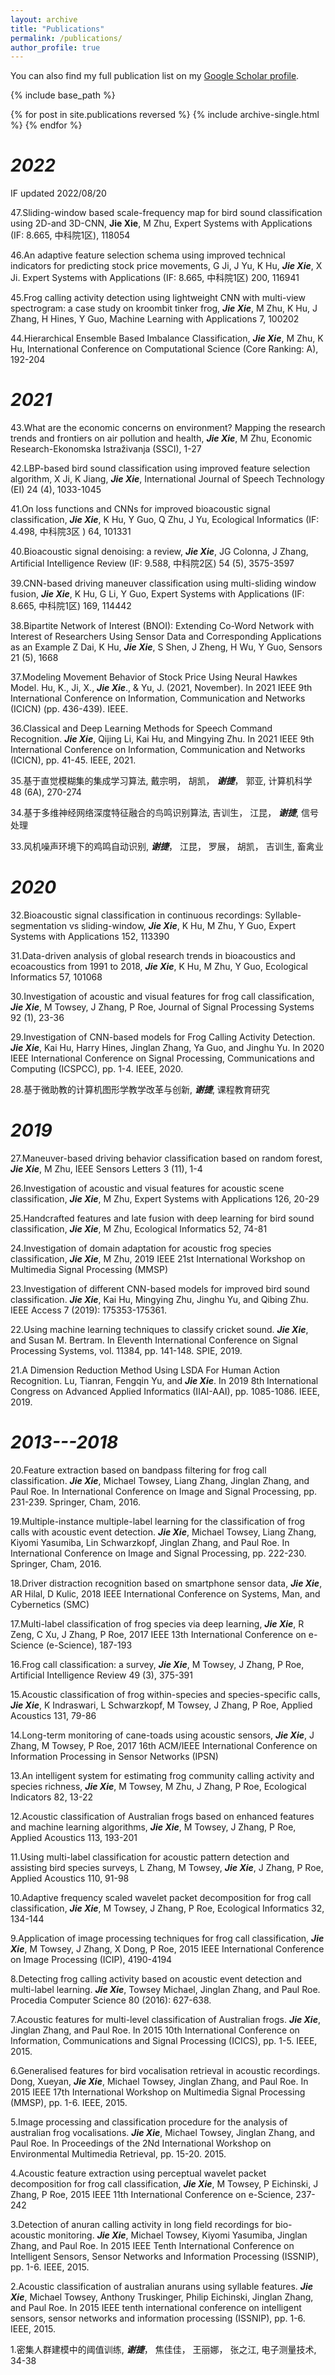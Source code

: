 ```yaml
---
layout: archive
title: "Publications"
permalink: /publications/
author_profile: true
---
```

You can also find my full publication list on my [Google Scholar profile](https://scholar.google.ca/citations?user=S6Smw4cAAAAJ&hl=en).

{% include base_path %}

{% for post in site.publications reversed %}
  {% include archive-single.html %}
{% endfor %}


***2022***
======

IF updated 2022/08/20

47.Sliding-window based scale-frequency map for bird sound classification using 2D-and 3D-CNN, **Jie Xie**, M Zhu, Expert Systems with Applications (IF: 8.665, 中科院1区), 118054

46.An adaptive feature selection schema using improved technical indicators for predicting stock price movements, G Ji, J Yu, K Hu, ***Jie Xie***, X Ji. Expert Systems with Applications (IF: 8.665, 中科院1区) 200, 116941

45.Frog calling activity detection using lightweight CNN with multi-view spectrogram: a case study on kroombit tinker frog, ***Jie Xie***, M Zhu, K Hu, J Zhang, H Hines, Y Guo, Machine Learning with Applications 7, 100202

44.Hierarchical Ensemble Based Imbalance Classification, ***Jie Xie***, M Zhu, K Hu, International Conference on Computational Science (Core Ranking: A), 192-204

***2021***
======
43.What are the economic concerns on environment? Mapping the research trends and frontiers on air pollution and health, ***Jie Xie***, M Zhu, Economic Research-Ekonomska Istraživanja (SSCI), 1-27

42.LBP-based bird sound classification using improved feature selection algorithm, X Ji, K Jiang, ***Jie Xie***, International Journal of Speech Technology (EI) 24 (4), 1033-1045

41.On loss functions and CNNs for improved bioacoustic signal classification, ***Jie Xie***, K Hu, Y Guo, Q Zhu, J Yu, Ecological Informatics (IF: 4.498, 中科院3区
) 64, 101331

40.Bioacoustic signal denoising: a review, ***Jie Xie***, JG Colonna, J Zhang, Artificial Intelligence Review (IF: 9.588, 中科院2区) 54 (5), 3575-3597

39.CNN-based driving maneuver classification using multi-sliding window fusion, ***Jie Xie***, K Hu, G Li, Y Guo, Expert Systems with Applications (IF: 8.665, 中科院1区) 169, 114442

38.Bipartite Network of Interest (BNOI): Extending Co-Word Network with Interest of Researchers Using Sensor Data and Corresponding Applications as an Example
Z Dai, K Hu, ***Jie Xie***, S Shen, J Zheng, H Wu, Y Guo, Sensors 21 (5), 1668 

37.Modeling Movement Behavior of Stock Price Using Neural Hawkes Model. Hu, K., Ji, X., ***Jie Xie***., & Yu, J. (2021, November). In 2021 IEEE 9th International Conference on Information, Communication and Networks (ICICN) (pp. 436-439). IEEE.

36.Classical and Deep Learning Methods for Speech Command Recognition. ***Jie Xie***, Qijing Li, Kai Hu, and Mingying Zhu. In 2021 IEEE 9th International Conference on Information, Communication and Networks (ICICN), pp. 41-45. IEEE, 2021.

35.基于直觉模糊集的集成学习算法, 戴宗明， 胡凯， ***谢捷***， 郭亚, 计算机科学 48 (6A), 270-274

34.基于多维神经网络深度特征融合的鸟鸣识别算法, 吉训生， 江昆， ***谢捷***, 信号处理

33.风机噪声环境下的鸡鸣自动识别, ***谢捷***， 江昆， 罗展， 胡凯， 吉训生, 畜禽业


***2020***
======

32.Bioacoustic signal classification in continuous recordings: Syllable-segmentation vs sliding-window, ***Jie Xie***, K Hu, M Zhu, Y Guo, Expert Systems with Applications 152, 113390

31.Data-driven analysis of global research trends in bioacoustics and ecoacoustics from 1991 to 2018, ***Jie Xie***, K Hu, M Zhu, Y Guo, Ecological Informatics 57, 101068

30.Investigation of acoustic and visual features for frog call classification, ***Jie Xie***, M Towsey, J Zhang, P Roe, Journal of Signal Processing Systems 92 (1), 23-36

29.Investigation of CNN-based models for Frog Calling Activity Detection. ***Jie Xie***, Kai Hu, Harry Hines, Jinglan Zhang, Ya Guo, and Jinghu Yu. In 2020 IEEE International Conference on Signal Processing, Communications and Computing (ICSPCC), pp. 1-4. IEEE, 2020.

28.基于微助教的计算机图形学教学改革与创新, ***谢捷***, 课程教育研究

***2019***
======

27.Maneuver-based driving behavior classification based on random forest, ***Jie Xie***, M Zhu, IEEE Sensors Letters 3 (11), 1-4

26.Investigation of acoustic and visual features for acoustic scene classification, ***Jie Xie***, M Zhu, Expert Systems with Applications 126, 20-29

25.Handcrafted features and late fusion with deep learning for bird sound classification, ***Jie Xie***, M Zhu, Ecological Informatics 52, 74-81

24.Investigation of domain adaptation for acoustic frog species classification, ***Jie Xie***, M Zhu, 2019 IEEE 21st International Workshop on Multimedia Signal Processing (MMSP)

23.Investigation of different CNN-based models for improved bird sound classification. ***Jie Xie***, Kai Hu, Mingying Zhu, Jinghu Yu, and Qibing Zhu. IEEE Access 7 (2019): 175353-175361.

22.Using machine learning techniques to classify cricket sound. ***Jie Xie***, and Susan M. Bertram. In Eleventh International Conference on Signal Processing Systems, vol. 11384, pp. 141-148. SPIE, 2019.

21.A Dimension Reduction Method Using LSDA For Human Action Recognition. Lu, Tianran, Fengqin Yu, and ***Jie Xie***. In 2019 8th International Congress on Advanced Applied Informatics (IIAI-AAI), pp. 1085-1086. IEEE, 2019.

***2013---2018***
======

20.Feature extraction based on bandpass filtering for frog call classification. ***Jie Xie***, Michael Towsey, Liang Zhang, Jinglan Zhang, and Paul Roe.  In International Conference on Image and Signal Processing, pp. 231-239. Springer, Cham, 2016.

19.Multiple-instance multiple-label learning for the classification of frog calls with acoustic event detection.  ***Jie Xie***, Michael Towsey, Liang Zhang, Kiyomi Yasumiba, Lin Schwarzkopf, Jinglan Zhang, and Paul Roe. In International Conference on Image and Signal Processing, pp. 222-230. Springer, Cham, 2016.

18.Driver distraction recognition based on smartphone sensor data, ***Jie Xie***, AR Hilal, D Kulic, 2018 IEEE International Conference on Systems, Man, and Cybernetics (SMC)

17.Multi-label classification of frog species via deep learning, ***Jie Xie***, R Zeng, C Xu, J Zhang, P Roe, 2017 IEEE 13th International Conference on e-Science (e-Science), 187-193

16.Frog call classification: a survey, ***Jie Xie***, M Towsey, J Zhang, P Roe, Artificial Intelligence Review 49 (3), 375-391

15.Acoustic classification of frog within-species and species-specific calls, ***Jie Xie***, K Indraswari, L Schwarzkopf, M Towsey, J Zhang, P Roe, Applied Acoustics 131, 79-86

14.Long-term monitoring of cane-toads using acoustic sensors, ***Jie Xie***, J Zhang, M Towsey, P Roe, 2017 16th ACM/IEEE International Conference on Information Processing in Sensor Networks (IPSN)

13.An intelligent system for estimating frog community calling activity and species richness, ***Jie Xie***, M Towsey, M Zhu, J Zhang, P Roe, Ecological Indicators 82, 13-22

12.Acoustic classification of Australian frogs based on enhanced features and machine learning algorithms, ***Jie Xie***, M Towsey, J Zhang, P Roe, Applied Acoustics 113, 193-201

11.Using multi-label classification for acoustic pattern detection and assisting bird species surveys, L Zhang, M Towsey, ***Jie Xie***, J Zhang, P Roe, Applied Acoustics 110, 91-98

10.Adaptive frequency scaled wavelet packet decomposition for frog call classification, ***Jie Xie***, M Towsey, J Zhang, P Roe, Ecological Informatics 32, 134-144

9.Application of image processing techniques for frog call classification, ***Jie Xie***, M Towsey, J Zhang, X Dong, P Roe, 2015 IEEE International Conference on Image Processing (ICIP), 4190-4194
 
8.Detecting frog calling activity based on acoustic event detection and multi-label learning.  ***Jie Xie***, Towsey Michael, Jinglan Zhang, and Paul Roe. Procedia Computer Science 80 (2016): 627-638.
 
7.Acoustic features for multi-level classification of Australian frogs.   ***Jie Xie***, Jinglan Zhang, and Paul Roe. In 2015 10th International Conference on Information, Communications and Signal Processing (ICICS), pp. 1-5. IEEE, 2015.
 
6.Generalised features for bird vocalisation retrieval in acoustic recordings. Dong, Xueyan,  ***Jie Xie***, Michael Towsey, Jinglan Zhang, and Paul Roe.  In 2015 IEEE 17th International Workshop on Multimedia Signal Processing (MMSP), pp. 1-6. IEEE, 2015.
 
5.Image processing and classification procedure for the analysis of australian frog vocalisations. ***Jie Xie***, Michael Towsey, Jinglan Zhang, and Paul Roe. In Proceedings of the 2Nd International Workshop on Environmental Multimedia Retrieval, pp. 15-20. 2015.

4.Acoustic feature extraction using perceptual wavelet packet decomposition for frog call classification, ***Jie Xie***, M Towsey, P Eichinski, J Zhang, P Roe, 2015 IEEE 11th International Conference on e-Science, 237-242

3.Detection of anuran calling activity in long field recordings for bio-acoustic monitoring. ***Jie Xie***, Michael Towsey, Kiyomi Yasumiba, Jinglan Zhang, and Paul Roe.  In 2015 IEEE Tenth International Conference on Intelligent Sensors, Sensor Networks and Information Processing (ISSNIP), pp. 1-6. IEEE, 2015.

2.Acoustic classification of australian anurans using syllable features. ***Jie Xie***, Michael Towsey, Anthony Truskinger, Philip Eichinski, Jinglan Zhang, and Paul Roe.  In 2015 IEEE tenth international conference on intelligent sensors, sensor networks and information processing (ISSNIP), pp. 1-6. IEEE, 2015.

1.密集人群建模中的阈值训练, ***谢捷***， 焦佳佳， 王丽娜， 张之江, 电子测量技术, 34-38
